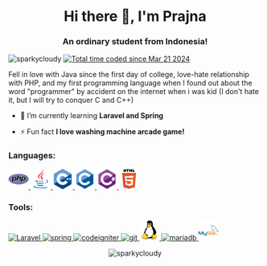 <h1 align="center">Hi there 👋, I'm Prajna</h1>
<h3 align="center">An ordinary student from Indonesia!</h3>

<p align="left">
  <img src="https://komarev.com/ghpvc/?username=sparkycloudy&label=Profile%20views&color=0e75b6&style=flat" alt="sparkycloudy"/>
  <a href="https://wakatime.com/@018e6177-d2dd-4fc8-a372-28b54ee63b4d">
    <img src="https://wakatime.com/badge/user/018e6177-d2dd-4fc8-a372-28b54ee63b4d.svg" alt="Total time coded since Mar 21 2024"/>
  </a>
</p>

<p>
  Fell in love with Java since the first day of college, love-hate relationship with PHP, and my first programming language when I found out about the word "programmer" by accident on the internet when i was kid (I don't hate it, but I will try to conquer C and C++)
</p>

- 🌱 I’m currently learning **Laravel and Spring**

- ⚡ Fun fact **I love washing machine arcade game!**

<!-- <h3 align="left">Connect with me:</h3>
<p align="left">
  <a href="https://www.youtube.com/c/thisissparky" target="blank"><img align="center" src="https://raw.githubusercontent.com/rahuldkjain/github-profile-readme-generator/master/src/images/icons/Social/youtube.svg" alt="thisissparky" height="30" width="40" /></a>
  <a href="https://www.hackerrank.com/sparkyxd" target="blank"><img align="center" src="https://raw.githubusercontent.com/rahuldkjain/github-profile-readme-generator/master/src/images/icons/Social/hackerrank.svg" alt="sparkyxd" height="30" width="40" /></a>
</p> -->

<h3 align="left">Languages:</h3>
<p align="left">
  <a href="https://www.php.net" target="_blank" rel="noreferrer">
    <img src="https://raw.githubusercontent.com/devicons/devicon/master/icons/php/php-original.svg" alt="php" width="40" height="40"/>
  </a>
  <a href="https://www.java.com" target="_blank" rel="noreferrer">
    <img src="https://raw.githubusercontent.com/devicons/devicon/master/icons/java/java-original.svg" alt="java" width="40" height="40"/>
  </a>
  <a href="https://www.w3schools.com/cpp/" target="_blank" rel="noreferrer">
    <img src="https://raw.githubusercontent.com/devicons/devicon/master/icons/cplusplus/cplusplus-original.svg" alt="cplusplus" width="40" height="40"/>
  </a>
   <a href="https://www.w3schools.com/cpp/" target="_blank" rel="noreferrer">
    <img src="https://raw.githubusercontent.com/devicons/devicon/master/icons/c/c-original.svg" alt="cplusplus" width="40" height="40"/>
  </a>
  <a href="https://www.w3schools.com/cs/" target="_blank" rel="noreferrer">
    <img src="https://raw.githubusercontent.com/devicons/devicon/master/icons/csharp/csharp-original.svg" alt="csharp" width="40" height="40"/>
  </a>
  <a href="https://www.w3.org/html/" target="_blank" rel="noreferrer">
    <img src="https://raw.githubusercontent.com/devicons/devicon/master/icons/html5/html5-original-wordmark.svg" alt="html5" width="40" height="40"/>
  </a>
</p>
  
<h3 align="left">Tools:</h3>
<p align="left"> 
  <a href="https://laravel.com" target="_blank" rel="noreferrer">
    <img src="https://laravel.com/img/logomark.min.svg" alt="Laravel" width="40" height="40"/>
  </a> 
  <a href="https://spring.io/" target="_blank" rel="noreferrer">
    <img src="https://www.vectorlogo.zone/logos/springio/springio-icon.svg" alt="spring" width="40" height="40"/>
  </a> 
  <a href="https://codeigniter.com" target="_blank" rel="noreferrer">
    <img src="https://codeigniter.com/assets/icons/ci-logo.png" alt="codeigniter" width="40" height="40"/>
  </a> 
  <a href="https://git-scm.com/" target="_blank" rel="noreferrer">
    <img src="https://www.vectorlogo.zone/logos/git-scm/git-scm-icon.svg" alt="git" width="40" height="40"/>
  </a> 
  <a href="https://www.linux.org/" target="_blank" rel="noreferrer">
    <img src="https://raw.githubusercontent.com/devicons/devicon/master/icons/linux/linux-original.svg" alt="linux" width="40" height="40"/>
  </a> 
  <a href="https://mariadb.org/" target="_blank" rel="noreferrer">
    <img src="https://www.vectorlogo.zone/logos/mariadb/mariadb-icon.svg" alt="mariadb" width="40" height="40"/>
  </a> 
  <a href="https://www.mysql.com/" target="_blank" rel="noreferrer">
    <img src="https://raw.githubusercontent.com/devicons/devicon/master/icons/mysql/mysql-original-wordmark.svg" alt="mysql" width="40" height="40"/>
  </a>
</p>

<p align="center">
  <img src="https://github-readme-stats.vercel.app/api/top-langs?username=sparkycloudy&show_icons=true&locale=en&layout=compact" alt="sparkycloudy" />
<!--   <img src="https://github-readme-stats.vercel.app/api?username=sparkycloudy&show_icons=true&locale=en" alt="sparkycloudy" /> -->
</p>
